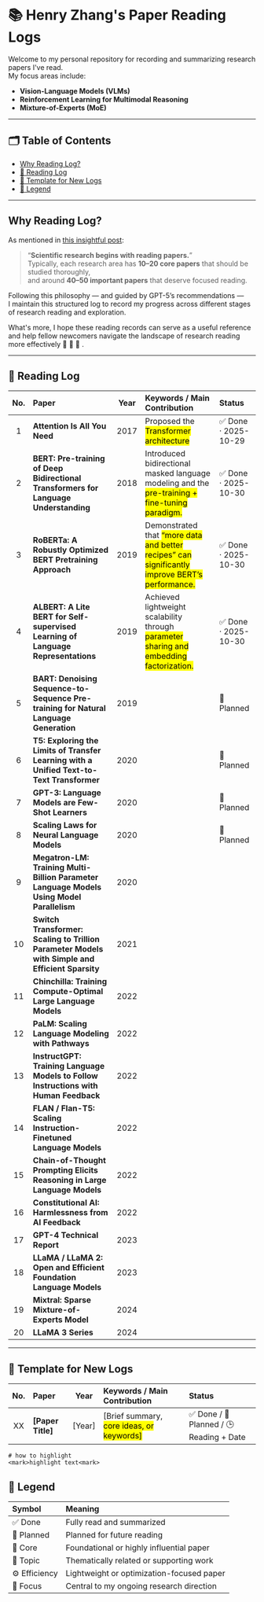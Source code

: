 # 📚 Henry Zhang's Paper Reading Logs

Welcome to my personal repository for recording and summarizing research papers I've read.  
My focus areas include:
- **Vision-Language Models (VLMs)**
- **Reinforcement Learning for Multimodal Reasoning**
- **Mixture-of-Experts (MoE)**

---

## 🗂️ Table of Contents
- [Why Reading Log?](#why-reading-log)
- [📅 Reading Log](#-reading-log)
- [🧱 Template for New Logs](#-template-for-new-logs)
- [🧩 Legend](#-legend)

---

## Why Reading Log?

As mentioned in [this insightful post](https://www.xiaohongshu.com/discovery/item/68fc7fa90000000003035c7e?source=webshare):  
> “**Scientific research begins with reading papers.**”  
> Typically, each research area has **10–20 core papers** that should be studied thoroughly,  
> and around **40–50 important papers** that deserve focused reading.  

Following this philosophy — and guided by GPT-5’s recommendations —  
I maintain this structured log to record my progress across different stages of research reading and exploration.

What's more, I hope these reading records can serve as a useful reference and help fellow newcomers navigate the landscape of research reading more effectively 🚀 🚀 🚀 .

---

## 📅 Reading Log

| No. | Paper | Year | Keywords / Main Contribution | Status |
|:---:|:------|:----:|:-----------------------------|:--------|
| 1 | **Attention Is All You Need** | 2017 | Proposed the <mark>Transformer architecture<mark> | ✅ Done · 2025-10-29 |
| 2 | **BERT: Pre-training of Deep Bidirectional Transformers for Language Understanding** | 2018 | Introduced bidirectional masked language modeling and the <mark>pre-training + fine-tuning paradigm<mark>. | ✅ Done · 2025-10-30 |
| 3 | **RoBERTa: A Robustly Optimized BERT Pretraining Approach** | 2019 | Demonstrated that <mark>“more data and better recipes”<mark> can significantly improve BERT’s performance. | ✅ Done · 2025-10-30 |
| 4 | **ALBERT: A Lite BERT for Self-supervised Learning of Language Representations** | 2019 | Achieved lightweight scalability through <mark>parameter sharing and embedding factorization<mark>. | ✅ Done · 2025-10-30 |
| 5 | **BART: Denoising Sequence-to-Sequence Pre-training for Natural Language Generation** | 2019 |  | 📖 Planned |
| 6 | **T5: Exploring the Limits of Transfer Learning with a Unified Text-to-Text Transformer** | 2020 |  | 📖 Planned |
| 7 | **GPT-3: Language Models are Few-Shot Learners** | 2020 |  | 📖 Planned |
| 8 | **Scaling Laws for Neural Language Models** | 2020 |  | 📖 Planned |
| 9 | **Megatron-LM: Training Multi-Billion Parameter Language Models Using Model Parallelism** | 2020 |  |  |
| 10 | **Switch Transformer: Scaling to Trillion Parameter Models with Simple and Efficient Sparsity** | 2021 |  |  |
| 11 | **Chinchilla: Training Compute-Optimal Large Language Models** | 2022 |  |  |
| 12 | **PaLM: Scaling Language Modeling with Pathways** | 2022 |  |  |
| 13 | **InstructGPT: Training Language Models to Follow Instructions with Human Feedback** | 2022 |  |  |
| 14 | **FLAN / Flan-T5: Scaling Instruction-Finetuned Language Models** | 2022 |  |  |
| 15 | **Chain-of-Thought Prompting Elicits Reasoning in Large Language Models** | 2022 |  |  |
| 16 | **Constitutional AI: Harmlessness from AI Feedback** | 2022 |  |  |
| 17 | **GPT-4 Technical Report** | 2023 |  |  |
| 18 | **LLaMA / LLaMA 2: Open and Efficient Foundation Language Models** | 2023 |  |  |
| 19 | **Mixtral: Sparse Mixture-of-Experts Model** | 2024 |  |  |
| 20 | **LLaMA 3 Series** | 2024 |  |  |

---

## 🧱 Template for New Logs

| No. | Paper | Year | Keywords / Main Contribution | Status |
|:---:|:------|:----:|:-----------------------------|:--------|
| XX | **[Paper Title]** | [Year] | [Brief summary, <mark>core ideas<mark>, or keywords] | ✅ Done / 📖 Planned / 🕒 Reading + Date |

```
# how to highlight
<mark>highlight text<mark>
```

## 🧩 Legend

| Symbol | Meaning |
|:-------|:---------|
| ✅ Done | Fully read and summarized |
| 📖 Planned | Planned for future reading |
| 🔑 Core | Foundational or highly influential paper |
| 🧩 Topic | Thematically related or supporting work |
| ⚙️ Efficiency | Lightweight or optimization-focused paper |
| 🚀 Focus | Central to my ongoing research direction |



